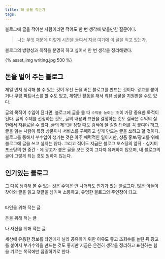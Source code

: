```yaml
---
title: 왜 글을 적는가
tags:
---
```


블로그에 글을 적어본 사람이라면 적어도 한 번 생각해 봤을만한 질문이다.

> 나는 무엇 때문에 이렇게 시간을 들여서 지금 여기에 이 글을 적고 있는가. 

블로그의 방향성과 목적을 분명히 하고 싶어서 한 번 생각을 정리해봤다.

{% asset_img writing.jpg 500 %}

<!--more-->

## 돈을 벌어 주는 블로그

제일 먼저 생각해 볼 수 있는 것이 우선 돈을 버는 블로그를 만드는 것이다. 광고를 붙이거나 쿠팡 파트너스를 할 수도 있고, 체험단 활동을 해서 리뷰 상품을 지원받을 수도 있다. 

글의 목적이 수입이 된다면, 블로그에 글을 쓸 때 `수익을 높이는 것`이 가장 중요한 목적이 된다. 글의 주제를 선정하는 것도, 글의 내용과 표현을 결정하는 것도 결국은 수익의 실현에서 자유로울 수 없다. 글의 제목을 정할 때도 검색에 잘 걸릴 단어를 꼭 붙여야 하고, 글을 읽는 사람이 특정 상품이나 서비스를 구매하고 싶게 만드는 글을 쓰려고 할 것이다. 블로그를 통해서 부수입이 생기는 것은 아주 매력적인 일이지만, 상품 홍보/광고를 위해 블로그에 글을 쓰고 싶지는 않다. 그리고 적어도 지금은 블로그 포스팅의 앞뒤 - 심지어 포스팅의 한 중간 - 에 광고가 붙은 글을 보는 것이 그다지 유쾌하지 않으며, 내 블로그의 글이 그렇게 되는 것도 원하지 않는다.

## 인기있는 블로그

그 다음 생각해 볼 수 있는 것은 수익은 안 나더라도 인기가 있는 블로그다. 많은 이들이 찾아와 글을 읽고 댓글을 남기며 소통하고, 유명한 블로그의 주인장이 되고.

## 

타인을 위해 적는 글

돈을 위해 적는 글

나 자신을 위해 적는 글

세상에 유용한 정보를 타인에게 널리 공유하기 위한 이유도 좋고
조회수를 늘린 뒤 광고를 붙여서 부가수익을 만드는 것도 좋지만
지금은 온전히 생각을 정리하고 표현하는 힘을 기르는 목적에만 집중하기로 한다.
